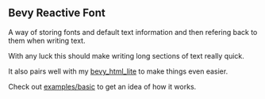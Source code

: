 ## Bevy Reactive Font

A way of storing fonts and default text information and then refering back to them when writing text.

With any luck this should make writing long sections of text really quick.

It also pairs well with my [bevy_html_lite](https://github.com/Freyja-moth/bevy_html_lite) to make things even easier.

Check out [examples/basic](https://github.com/Freyja-moth/bevy_reactive_font/blob/main/examples/basic.rs) to get an idea of how it works.
